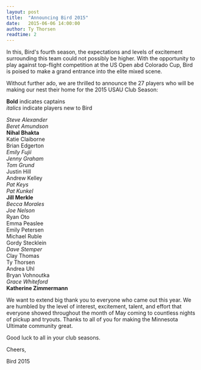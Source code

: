 ```yaml
---
layout: post
title:  "Announcing Bird 2015"
date:   2015-06-06 14:00:00
author: Ty Thorsen
readtime: 2
---
```


In this, Bird's fourth season, the expectations and levels of excitement surrounding this team could not possibly be higher. With the opportunity to play against top-flight competition at the US Open abd Colorado Cup, Bird is poised to make a grand entrance into the elite mixed scene. 

Without further ado, we are thrilled to announce the 27 players who will be making our nest their home for the 2015 USAU Club Season:

<!--more-->

<strong>Bold</strong> indicates captains<br/>
<em>italics</em> indicate players new to Bird

<em>Steve Alexander</em><br/>
<em>Beret Amundson</em><br/>
<strong>Nihal Bhakta</strong><br/>
Katie Claiborne<br/>
Brian Edgerton<br/>
<em>Emily Fujii</em><br/>
<em>Jenny Graham</em><br/>
<em>Tom Grund</em><br/>
Justin Hill<br/>
Andrew Kelley<br/>
<em>Pat Keys</em><br/>
<em>Pat Kunkel</em><br/>
<strong>Jill Merkle</strong><br/>
<em>Becca Morales</em><br/>
<em>Joe Nelson</em><br/>
Ryan Oto<br/>
Emma Peaslee<br/>
Emily Petersen<br/>
Michael Ruble<br/>
Gordy Stecklein<br/>
<em>Dave Stemper</em><br/>
Clay Thomas<br/>
Ty Thorsen<br/>
Andrea Uhl<br/>
Bryan Vohnoutka<br/>
<em>Grace Whiteford</em><br/>
<strong>Katherine Zimmermann</strong><br/>

We want to extend big thank you to everyone who came out this year. We are humbled by the level of interest, excitement, talent, and effort that everyone showed throughout the month of May coming to countless nights of pickup and tryouts. Thanks to all of you for making the Minnesota Ultimate community great.

Good luck to all in your club seasons.

Cheers,

Bird 2015